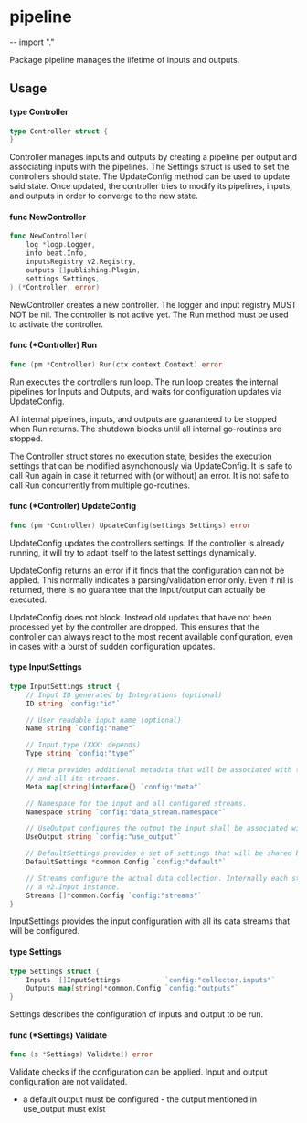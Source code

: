 # pipeline
--
    import "."

Package pipeline manages the lifetime of inputs and outputs.

## Usage

#### type Controller

```go
type Controller struct {
}
```

Controller manages inputs and outputs by creating a pipeline per output and
associating inputs with the pipelines. The Settings struct is used to set the
controllers should state. The UpdateConfig method can be used to update said
state. Once updated, the controller tries to modify its pipelines, inputs, and
outputs in order to converge to the new state.

#### func  NewController

```go
func NewController(
	log *logp.Logger,
	info beat.Info,
	inputsRegistry v2.Registry,
	outputs []publishing.Plugin,
	settings Settings,
) (*Controller, error)
```
NewController creates a new controller. The logger and input registry MUST NOT
be nil. The controller is not active yet. The Run method must be used to
activate the controller.

#### func (*Controller) Run

```go
func (pm *Controller) Run(ctx context.Context) error
```
Run executes the controllers run loop. The run loop creates the internal
pipelines for Inputs and Outputs, and waits for configuration updates via
UpdateConfig.

All internal pipelines, inputs, and outputs are guaranteed to be stopped when
Run returns. The shutdown blocks until all internal go-routines are stopped.

The Controller struct stores no execution state, besides the execution settings
that can be modified asynchonously via UpdateConfig. It is safe to call Run
again in case it returned with (or without) an error. It is not safe to call Run
concurrently from multiple go-routines.

#### func (*Controller) UpdateConfig

```go
func (pm *Controller) UpdateConfig(settings Settings) error
```
UpdateConfig updates the controllers settings. If the controller is already
running, it will try to adapt itself to the latest settings dynamically.

UpdateConfig returns an error if it finds that the configuration can not be
applied. This normally indicates a parsing/validation error only. Even if nil is
returned, there is no guarantee that the input/output can actually be executed.

UpdateConfig does not block. Instead old updates that have not been processed
yet by the controller are dropped. This ensures that the controller can always
react to the most recent available configuration, even in cases with a burst of
sudden configuration updates.

#### type InputSettings

```go
type InputSettings struct {
	// Input ID generated by Integrations (optional)
	ID string `config:"id"`

	// User readable input name (optional)
	Name string `config:"name"`

	// Input type (XXX: depends)
	Type string `config:"type"`

	// Meta provides additional metadata that will be associated with the input
	// and all its streams.
	Meta map[string]interface{} `config:"meta"`

	// Namespace for the input and all configured streams.
	Namespace string `config:"data_stream.namespace"`

	// UseOutput configures the output the input shall be associated with.
	UseOutput string `config:"use_output"`

	// DefaultSettings provides a set of settings that will be shared by all streams.
	DefaultSettings *common.Config `config:"default"`

	// Streams configure the actual data collection. Internally each stream will create
	// a v2.Input instance.
	Streams []*common.Config `config:"streams"`
}
```

InputSettings provides the input configuration with all its data streams that
will be configured.

#### type Settings

```go
type Settings struct {
	Inputs  []InputSettings           `config:"collector.inputs"`
	Outputs map[string]*common.Config `config:"outputs"`
}
```

Settings describes the configuration of inputs and output to be run.

#### func (*Settings) Validate

```go
func (s *Settings) Validate() error
```
Validate checks if the configuration can be applied. Input and output
configuration are not validated.

- a default output must be configured - the output mentioned in use_output must
exist
